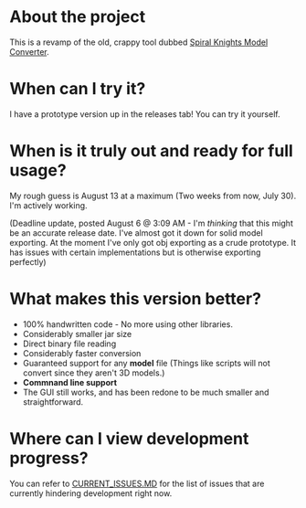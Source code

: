 # About the project
This is a revamp of the old, crappy tool dubbed [Spiral Knights Model Converter](https://github.com/XanTheDragon/Spiral-Knights-Model-Converter).

# When can I try it?
I have a prototype version up in the releases tab! You can try it yourself.

# When is it truly out and ready for full usage?
My rough guess is August 13 at a maximum (Two weeks from now, July 30). I'm actively working.

(Deadline update, posted August 6 @ 3:09 AM - I'm *thinking* that this might be an accurate release date. I've almost got it down for solid model exporting. At the moment I've only got obj exporting as a crude prototype. It has issues with certain implementations but is otherwise exporting perfectly)

# What makes this version better?

* 100% handwritten code - No more using other libraries.
 * Considerably smaller jar size
* Direct binary file reading
 * Considerably faster conversion
 * Guaranteed support for any **model** file (Things like scripts will not convert since they aren't 3D models.)
* **Commnand line support**
* The GUI still works, and has been redone to be much smaller and straightforward.

# Where can I view development progress? 

You can refer to [CURRENT_ISSUES.MD](https://github.com/XanTheDragon/Spiral-Knights-Animator-Tools/blob/master/CURRENT_ISSUES.md) for the list of issues that are currently hindering development right now.
